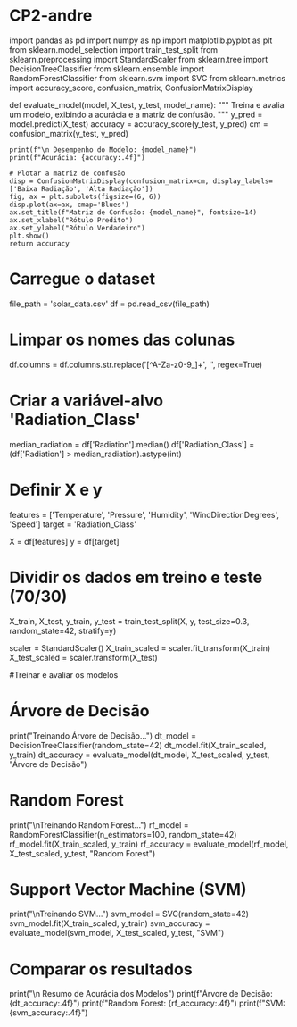 # CP2-andre
import pandas as pd
import numpy as np
import matplotlib.pyplot as plt
from sklearn.model_selection import train_test_split
from sklearn.preprocessing import StandardScaler
from sklearn.tree import DecisionTreeClassifier
from sklearn.ensemble import RandomForestClassifier
from sklearn.svm import SVC
from sklearn.metrics import accuracy_score, confusion_matrix, ConfusionMatrixDisplay

def evaluate_model(model, X_test, y_test, model_name):
    """
    Treina e avalia um modelo, exibindo a acurácia e a matriz de confusão.
    """
    y_pred = model.predict(X_test)
    accuracy = accuracy_score(y_test, y_pred)
    cm = confusion_matrix(y_test, y_pred)

    print(f"\n Desempenho do Modelo: {model_name}")
    print(f"Acurácia: {accuracy:.4f}")

    # Plotar a matriz de confusão
    disp = ConfusionMatrixDisplay(confusion_matrix=cm, display_labels=['Baixa Radiação', 'Alta Radiação'])
    fig, ax = plt.subplots(figsize=(6, 6))
    disp.plot(ax=ax, cmap='Blues')
    ax.set_title(f"Matriz de Confusão: {model_name}", fontsize=14)
    ax.set_xlabel("Rótulo Predito")
    ax.set_ylabel("Rótulo Verdadeiro")
    plt.show()
    return accuracy

# Carregue o dataset
file_path = 'solar_data.csv'
df = pd.read_csv(file_path)


# Limpar os nomes das colunas
df.columns = df.columns.str.replace('[^A-Za-z0-9_]+', '', regex=True)

# Criar a variável-alvo 'Radiation_Class'
median_radiation = df['Radiation'].median()
df['Radiation_Class'] = (df['Radiation'] > median_radiation).astype(int)

# Definir X e y
features = ['Temperature', 'Pressure', 'Humidity', 'WindDirectionDegrees', 'Speed']
target = 'Radiation_Class'

X = df[features]
y = df[target]

# Dividir os dados em treino e teste (70/30)
X_train, X_test, y_train, y_test = train_test_split(X, y, test_size=0.3, random_state=42, stratify=y)

scaler = StandardScaler()
X_train_scaled = scaler.fit_transform(X_train)
X_test_scaled = scaler.transform(X_test)

#Treinar e avaliar os modelos

# Árvore de Decisão
print("Treinando Árvore de Decisão...")
dt_model = DecisionTreeClassifier(random_state=42)
dt_model.fit(X_train_scaled, y_train)
dt_accuracy = evaluate_model(dt_model, X_test_scaled, y_test, "Árvore de Decisão")

# Random Forest
print("\nTreinando Random Forest...")
rf_model = RandomForestClassifier(n_estimators=100, random_state=42)
rf_model.fit(X_train_scaled, y_train)
rf_accuracy = evaluate_model(rf_model, X_test_scaled, y_test, "Random Forest")

# Support Vector Machine (SVM)
print("\nTreinando SVM...")
svm_model = SVC(random_state=42)
svm_model.fit(X_train_scaled, y_train)
svm_accuracy = evaluate_model(svm_model, X_test_scaled, y_test, "SVM")

# Comparar os resultados
print("\n Resumo de Acurácia dos Modelos")
print(f"Árvore de Decisão: {dt_accuracy:.4f}")
print(f"Random Forest: {rf_accuracy:.4f}")
print(f"SVM: {svm_accuracy:.4f}")
